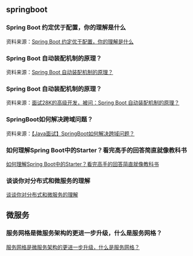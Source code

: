 ## springboot

### Spring Boot 约定优于配置，你的理解是什么

资料来源：[Spring Boot 约定优于配置，你的理解是什么](https://www.toutiao.com/video/7072300941218677256/)



### Spring Boot 自动装配机制的原理？

资料来源：[Spring Boot 自动装配机制的原理？](https://www.toutiao.com/video/7078998564252156446/?from_scene=all)




### Spring Boot 自动装配机制的原理？

资料来源：[面试28K的高级开发，被问：Spring Boot 自动装配机制的原理？](https://www.toutiao.com/video/7078998564252156446/)


### SpringBoot如何解决跨域问题？

资料来源：[【Java面试】SpringBoot如何解决跨域问题？](https://www.toutiao.com/video/7250372149167587843/)




### 如何理解Spring Boot中的Starter？看完高手的回答简直就像教科书
[如何理解Spring Boot中的Starter？看完高手的回答简直就像教科书](https://www.toutiao.com/video/7091928878859584007/?from_scene=all)



### 谈谈你对分布式和微服务的理解
[谈谈你对分布式和微服务的理解](https://www.toutiao.com/video/7111211129317261855/?from_scene=all)



## 微服务

### 服务网格是微服务架构的更进一步升级，什么是服务网格？

[服务网格是微服务架构的更进一步升级，什么是服务网格？](https://www.toutiao.com/video/7080089211843543565/?from_scene=all)

